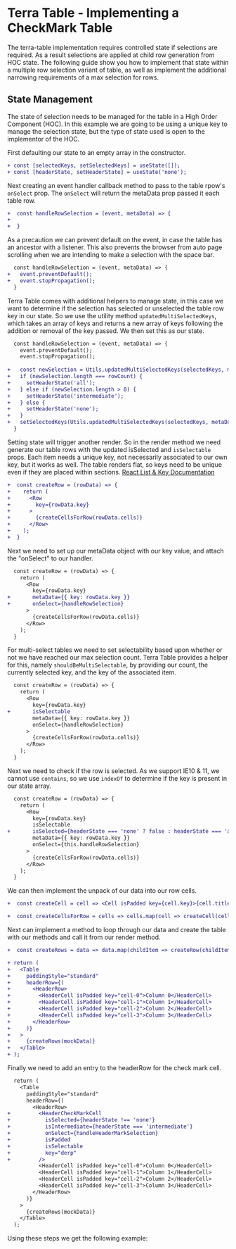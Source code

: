 # Terra Table - Implementing a CheckMark Table

The terra-table implementation requires controlled state if selections are required. As a result selections are applied at child row generation from HOC state. The following guide show you how to implement that state within a multiple row selection variant of table, as well as implement the additional narrowing requirements of a max selection for rows.

## State Management
The state of selection needs to be managed for the table in a High Order Component (HOC). In this example we are going to be using a unique key to manage the selection state, but the type of state used is open to the implementor of the HOC.

 First defaulting our state to an empty array in the constructor. 
```diff
+ const [selectedKeys, setSelectedKeys] = useState([]);
+ const [headerState, setHeaderState] = useState('none');
```
Next creating an event handler callback method to pass to the table rpow's `onSelect` prop. The `onSelect` will return the metaData prop passed it each table row.
```diff
+  const handleRowSelection = (event, metaData) => {
+
+  }
```
As a precaution we can prevent default on the event, in case the table has an ancestor with a listener. This also prevents the browser from auto page scrolling when we are intending to make a selection with the space bar.
```diff
  const handleRowSelection = (event, metaData) => {
+   event.preventDefault();
+   event.stopPropagation();
  }
```
Terra Table comes with additional helpers to manage state, in this case we want to determine if the selection has selected or unselected the table row key in our state. So we use the utility method `updatedMultiSelectedKeys`, which takes an array of keys and returns a new array of keys following the addition or removal of the key passed. We then set this as our state.
```diff
  const handleRowSelection = (event, metaData) => {
    event.preventDefault();
    event.stopPropagation();
  
+   const newSelection = Utils.updatedMultiSelectedKeys(selectedKeys, metaData.key);
+   if (newSelection.length === rowCount) {
+     setHeaderState('all');
+   } else if (newSelection.length > 0) {
+     setHeaderState('intermediate');
+   } else {
+     setHeaderState('none');
+   }
+   setSelectedKeys(Utils.updatedMultiSelectedKeys(selectedKeys, metaData.key));
  }
```
Setting state will trigger another render. So in the render method we need generate our table rows with the updated isSelected and `isSelectable` props. Each item needs a unique key, not necessarily associated to our own key, but it works as well. The table renders flat, so keys need to be unique even if they are placed within sections.
[React List & Key Documentation](https://reactjs.org/docs/lists-and-keys.html)
```diff
+  const createRow = (rowData) => {
+    return (
+      <Row
+        key={rowData.key}
+      >
+        {createCellsForRow(rowData.cells)}
+      </Row>
+    );
+  }
```
Next we need to set up our metaData object with our key value, and attach the "onSelect" to our handler.
```diff
  const createRow = (rowData) => {
    return (
      <Row
        key={rowData.key}
+       metaData={{ key: rowData.key }}
+       onSelect={handleRowSelection}
      >
        {createCellsForRow(rowData.cells)}
      </Row>
    );
  }
```
For multi-select tables we need to set selectability based upon whether or not we have reached our max selection count.  Terra Table provides a helper for this, namely `shouldBeMultiSelectable`, by providing our count, the currently selected key, and the key of the associated item.
```diff
  const createRow = (rowData) => {
    return (
      <Row
        key={rowData.key}
+       isSelectable
        metaData={{ key: rowData.key }}
        onSelect={handleRowSelection}
      >
        {createCellsForRow(rowData.cells)}
      </Row>
    );
  }
```
Next we need to check if the row is selected. As we support IE10 & 11, we cannot use `contains`, so we use `indexOf` to determine if the key is present in our state array.
```diff
  const createRow = (rowData) => {
    return (
      <Row
        key={rowData.key}
        isSelectable
+       isSelected={headerState === 'none' ? false : headerState === 'all' || selectedKeys.indexOf(rowData.key) >= 0}
        metaData={{ key: rowData.key }}
        onSelect={this.handleRowSelection}
      >
        {createCellsForRow(rowData.cells)}
      </Row>
    );
  }
```
We can then implement the unpack of our data into our row cells.
```diff
+  const createCell = cell => <Cell isPadded key={cell.key}>{cell.title}</Cell>;

+  const createCellsForRow = cells => cells.map(cell => createCell(cell));
```
Next can implement a method to loop through our data and create the table with our methods and call it from our render method.
```diff
+  const createRows = data => data.map(childItem => createRow(childItem));

+ return (
+   <Table
+     paddingStyle="standard"
+     headerRow={(
+       <HeaderRow>
+         <HeaderCell isPadded key="cell-0">Column 0</HeaderCell>
+         <HeaderCell isPadded key="cell-1">Column 1</HeaderCell>
+         <HeaderCell isPadded key="cell-2">Column 2</HeaderCell>
+         <HeaderCell isPadded key="cell-3">Column 3</HeaderCell>
+       </HeaderRow>
+     )}
+   >
+     {createRows(mockData)}
+   </Table>
+ );
```
Finally we need to add an entry to the headerRow for the check mark cell.
```diff
  return (
    <Table
      paddingStyle="standard"
      headerRow={(
        <HeaderRow>
+         <HeaderCheckMarkCell
+           isSelected={headerState !== 'none'}
+           isIntermediate={headerState === 'intermediate'}
+           onSelect={handleHeaderMarkSelection}
+           isPadded
+           isSelectable
+           key="derp"
+         />
          <HeaderCell isPadded key="cell-0">Column 0</HeaderCell>
          <HeaderCell isPadded key="cell-1">Column 1</HeaderCell>
          <HeaderCell isPadded key="cell-2">Column 2</HeaderCell>
          <HeaderCell isPadded key="cell-3">Column 3</HeaderCell>
        </HeaderRow>
      )}
    >
      {createRows(mockData)}
    </Table>
  );
```
Using these steps we get the following example:
